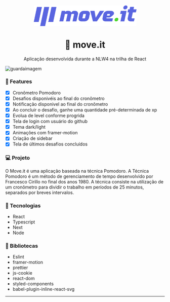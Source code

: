 <h4 align="center">
  <img src="https://github.com/gabriel-nt/Move.it/blob/main/public/logo-full.svg" alt="logo" height="65"/>
</h4>

<h1 align="center">
    🚀 move.it
</h1>

<p align="center">Aplicação desenvolvida durante a NLW4 na trilha de React</p>

![guardaimagem](https://user-images.githubusercontent.com/77205472/120632668-96633580-c43f-11eb-9026-65a257b1c59f.png)


### 📎 Features 

- [x] Cronômetro Pomodoro
- [x] Desafios disponivéis ao final do cronômetro
- [x] Notificação disponivel ao final do cronômetro
- [x] Ao concluir o desafio, ganhe uma quantidade pré-determinada de xp
- [x] Evolua de level conforme progrida
- [x] Tela de login com usuário do github
- [x] Tema dark/light
- [x] Animações com framer-motion
- [x] Criação de sidebar 
- [x] Tela de últimos desafios concluídos   

### 💻 Projeto

O Move.it é uma aplicação baseada na técnica Pomodoro. A Técnica Pomodoro é um método de gerenciamento de tempo desenvolvido por Francesco Cirillo no final dos anos 1980. A técnica consiste na utilização de um cronômetro para dividir o trabalho em períodos de 25 minutos, separados por breves intervalos.



### 🚀 Tecnologias


- React
- Typescript
- Next
- Node

### 📕 Bibliotecas

- Eslint
- framer-motion
- prettier
- js-cookie
- react-dom
- styled-components
- babel-plugin-inline-react-svg


<hr/>
